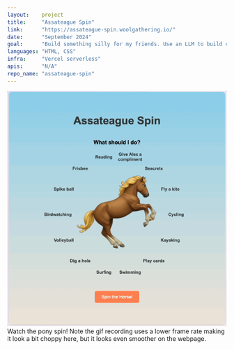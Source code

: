 ```yaml
---
layout:    project
title:     "Assateague Spin"
link:      "https://assateague-spin.woolgathering.io/"
date:      "September 2024"
goal:      "Build something silly for my friends. Use an LLM to build complex CSS positioning and transitions that would be quite difficult otherwise."
languages: "HTML, CSS"
infra:     "Vercel serverless"
apis:      "N/A"
repo_name: "assateague-spin"
---
```


![Watch the pony spin](../assets/2025-03-16-assateague-spin.gif)
Watch the pony spin! Note the gif recording uses a lower frame rate making it look a bit choppy here, but it looks even smoother on the webpage.
